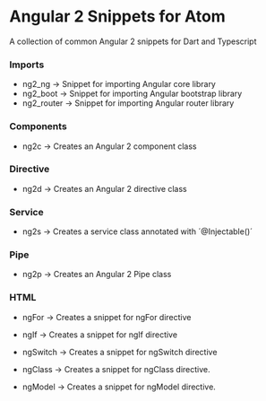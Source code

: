 Angular 2 Snippets for Atom
================

A collection of common Angular 2 snippets for Dart and Typescript 

### Imports
* ng2_ng -> Snippet for importing Angular core library
* ng2_boot -> Snippet for importing Angular bootstrap library
* ng2_router -> Snippet for importing Angular router library

### Components

* ng2c -> Creates an Angular 2 component class

### Directive

* ng2d -> Creates an Angular 2 directive class

### Service

* ng2s -> Creates a service class annotated with ´@Injectable()´


### Pipe

* ng2p -> Creates an Angular 2 Pipe class


### HTML

* ngFor -> Creates a snippet for ngFor directive

* ngIf -> Creates a snippet for ngIf directive

* ngSwitch -> Creates a snippet for ngSwitch directive

* ngClass -> Creates a snippet for ngClass directive.

* ngModel -> Creates a snippet for ngModel directive.
